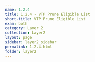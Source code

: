 ```yaml
---
name: 1.2.4
title: 1.2.4 - VTP Prune Eligible List
short-title: VTP Prune Eligible List
exam: both
category: Layer 2
collection: Layer2
layout: page
sidebar: layer2_sidebar
permalink: 1.2.4.html
folder: layer2
---
```

